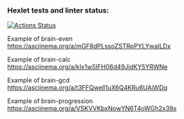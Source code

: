 ### Hexlet tests and linter status:
[![Actions Status](https://github.com/KonstKazan/php-project-45/actions/workflows/hexlet-check.yml/badge.svg)](https://github.com/KonstKazan/php-project-45/actions)

Example of brain-even
https://asciinema.org/a/mGF8dPLssoZSTRpPYLYwaILDx

Example of brain-calc
https://asciinema.org/a/kIx1wSIFH06d49JidKY5YRWNe

Example of brain-gcd
https://asciinema.org/a/t3FFQwell1uX6Q4KRu6UAiWDq

Example of brain-progression
https://asciinema.org/a/VSKVVKbxNowYN6T4oWGh2x39x


